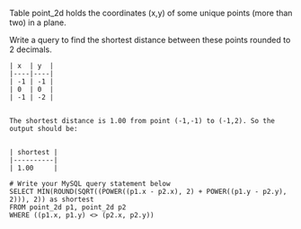 Table point_2d holds the coordinates (x,y) of some unique points (more than two) in a plane.


Write a query to find the shortest distance between these points rounded to 2 decimals.

```
| x  | y  |
|----|----|
| -1 | -1 |
| 0  | 0  |
| -1 | -2 |
 

The shortest distance is 1.00 from point (-1,-1) to (-1,2). So the output should be:
 

| shortest |
|----------|
| 1.00     | 
```

```
# Write your MySQL query statement below
SELECT MIN(ROUND(SQRT((POWER((p1.x - p2.x), 2) + POWER((p1.y - p2.y), 2))), 2)) as shortest
FROM point_2d p1, point_2d p2
WHERE ((p1.x, p1.y) <> (p2.x, p2.y))
```

